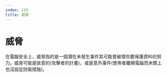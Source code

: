 ```yaml
---
index: 116
title: 威脅
---
```

# 威脅

在電腦安全上，威脅指的是一個潛在未發生事件其可能會破壞你要保護資料的努力。威脅可能是故意的(攻擊者的計畫)，或是意外事件(使用者離開電腦而未關上也沒設定防衛措施)。